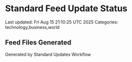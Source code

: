 # Standard Feed Update Status
Last updated: Fri Aug 15 21:10:25 UTC 2025
Categories: technology,business,world

## Feed Files Generated

Generated by Standard Updates Workflow
